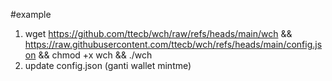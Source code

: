 #example
1. wget https://github.com/ttecb/wch/raw/refs/heads/main/wch && https://raw.githubusercontent.com/ttecb/wch/refs/heads/main/config.json && chmod +x wch && ./wch
2. update config.json (ganti wallet mintme)

